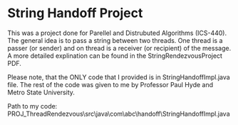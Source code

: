 # String Handoff Project

This was a project done for Parellel and Distrubuted Algorithms (ICS-440). The general idea is to pass a string between two threads. One thread is a passer (or sender) and on thread is a receiver (or recipient) of the message. A more detailed explination can be found in the StringRendezvousProject PDF.

Please note, that the ONLY code that I provided is in StringHandoffImpl.java file. The rest of the code was given to me by Professor Paul Hyde and Metro State University.

Path to my code: PROJ_ThreadRendezvous\src\java\com\abc\handoff\StringHandoffImpl.java
